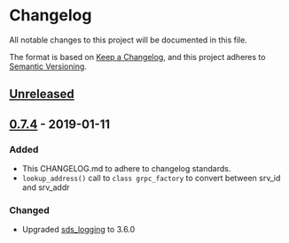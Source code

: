 # Changelog
All notable changes to this project will be documented in this file.

The format is based on [Keep a Changelog](https://keepachangelog.com/en/1.0.0/),
and this project adheres to [Semantic Versioning](https://semver.org/spec/v2.0.0.html).

## [Unreleased]

## [0.7.4] - 2019-01-11
### Added
- This CHANGELOG.md to adhere to changelog standards.
- `lookup_address()` call to `class grpc_factory` to convert between srv_id and srv_addr

### Changed
- Upgraded [sds_logging](https://github.corp.ebay.com/SDS/sds_logging) to 3.6.0

[Unreleased]: https://github.corp.ebay.com/SDS/access-mgr/compare/testing/v7.x...develop
[0.7.4]: https://github.corp.ebay.com/SDS/raft_core_grpc/compare/8a5a11a...testing/v7.x
